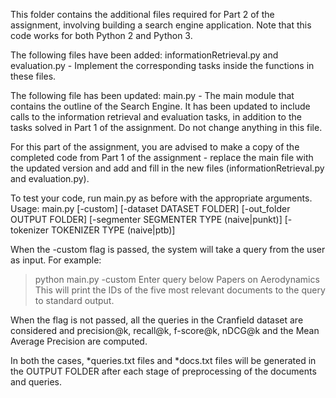 This folder contains the additional files required for Part 2 of the assignment, involving building a search engine application. Note that this code works for both Python 2 and Python 3. 

The following files have been added:
informationRetrieval.py and evaluation.py - Implement the corresponding tasks inside the functions in these files.

The following file has been updated:
main.py - The main module that contains the outline of the Search Engine. It has been updated to include calls to the information retrieval and evaluation tasks, in addition to the tasks solved in Part 1 of the assignment. Do not change anything in this file.

For this part of the assignment, you are advised to make a copy of the completed code from Part 1 of the assignment - replace the main file with the updated version and add and fill in the new files (informationRetrieval.py and evaluation.py).

To test your code, run main.py as before with the appropriate arguments.
Usage: main.py [-custom] [-dataset DATASET FOLDER] [-out_folder OUTPUT FOLDER]
               [-segmenter SEGMENTER TYPE (naive|punkt)] [-tokenizer TOKENIZER TYPE (naive|ptb)] 

When the -custom flag is passed, the system will take a query from the user as input. For example:
> python main.py -custom
> Enter query below
> Papers on Aerodynamics
This will print the IDs of the five most relevant documents to the query to standard output.

When the flag is not passed, all the queries in the Cranfield dataset are considered and precision@k, recall@k, f-score@k, nDCG@k and the Mean Average Precision are computed.

In both the cases, *queries.txt files and *docs.txt files will be generated in the OUTPUT FOLDER after each stage of preprocessing of the documents and queries.
